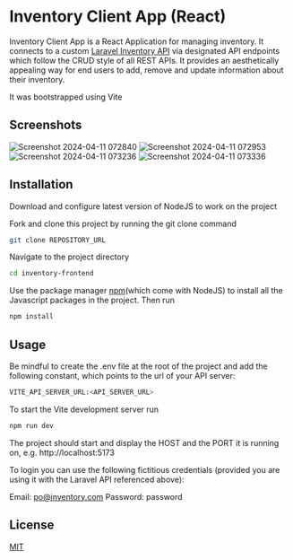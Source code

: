 # Inventory Client App (React)

Inventory Client App is a React Application for managing inventory. It connects to a custom [Laravel Inventory API](https://github.com/strikay/inventory-backend) via designated API endpoints which follow the CRUD style of all REST APIs. It provides an aesthetically appealing way for end users to add, remove and update information about their inventory. 

It was bootstrapped using Vite

## Screenshots
![Screenshot 2024-04-11 072840](https://github.com/strikay/inventory-frontend/assets/41167411/b048b8af-6a8e-460f-93c6-e3445e7ad648) 
![Screenshot 2024-04-11 072953](https://github.com/strikay/inventory-frontend/assets/41167411/1ad75274-4628-4f2c-b73d-f9679b9ea4ed) 
![Screenshot 2024-04-11 073236](https://github.com/strikay/inventory-frontend/assets/41167411/1c9fc187-18b0-4d5d-9b26-ec2b3d4aba83) 
![Screenshot 2024-04-11 073336](https://github.com/strikay/inventory-frontend/assets/41167411/ba1d47e6-7b73-4bd0-a81d-3a6f8732ef88)

## Installation

Download and configure latest version of NodeJS to work on the project

Fork and clone this project by running the git clone command
```bash
git clone REPOSITORY_URL
```
Navigate to the project directory
```bash
cd inventory-frontend
```

Use the package manager [npm](https://nodejs.org/en/download)(which come with NodeJS) to install all the Javascript packages in the project. Then run

```bash
npm install
```

## Usage

Be mindful to create the .env file at the root of the project and add the following constant, which points to the url of your API server:
```bash
VITE_API_SERVER_URL:<API_SERVER_URL>
```

To start the Vite development server run
```bash
npm run dev
```
The project should start and display the HOST and the PORT it is running on, e.g. http://localhost:5173

To login you can use the following fictitious credentials (provided you are using it with the Laravel API referenced above):

Email: po@inventory.com
Password: password


## License

[MIT](https://choosealicense.com/licenses/mit/)
